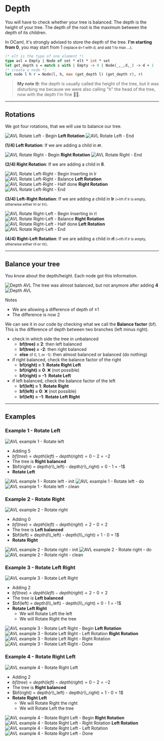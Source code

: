# Depth

You will have to check whether your tree is balanced. The depth is the height of your tree. The depth of the root is the maximum between the depth of its children.

In OCaml, it's strongly advised to store the depth of the tree. **I'm starting from 0**, you may start from 1 <small>(replace d+1 with d, and add 1 to max ...)</small>.

```ocaml
(* elt is the type of one element *)
type avl = Empty | Node of set * elt * int * set
let get_depth s = match s with | Empty -> 0 | Node(_,_,d,_) -> d + 1
(* create a node *)
let node l h r = Node(l, h, max (get_depth l) (get_depth r), r)
```

> **My note 🙄**: the depth is usually called the height of the tree, but it was disturbing me because we were also calling "h" the head of the tree, now with the depth I'm fine 😬🙄.

<hr class="sr">

## Rotations

We got four rotations, that we will use to balance our tree.

<div class="row mx-0 justify-content-center"><div class="col-4  border border-dark me-3">

[comment]: <> ([h [l] [rh [rl] [rr]] ])
[comment]: <> ([rh [h [l] [rl]] [rr] ])

![AVL Rotate Left - Begin](_images/rotate_l_1.jpg)
**Left Rotation**
![AVL Rotate Left - End](_images/rotate_l_2.jpg)

**(1/4) Left Rotation**: If we are adding a child in **rr**.
</div><div class="col-4 border border-dark">

[comment]: <> ([h [lh [ll] [lr]] [r]])
[comment]: <> ([lh [ll] [h [lr] [r]]])  

![AVL Rotate Right - Begin](_images/rotate_r_1.jpg)
**Right Rotation**
![AVL Rotate Right - End](_images/rotate_r_2.jpg)

**(2/4) Right Rotation**: If we are adding a child in **ll**.
</div></div>

<div class="p-3 border border-dark mt-3">

[comment]: <> ([h [lh [ll] [lrh [lrl] [lrr]]] [r]])
[comment]: <> ([h [lrh [lh [ll] [lrl]] [lrr]] [r]])
[comment]: <> ([lrh [lh [ll] [lrl]] [h [lrr] [r]]])

![AVL Rotate Left-Right - Begin](_images/rotate_r_1.jpg)
Inserting in lr
![AVL Rotate Left-Right - Balance](_images/rotate_lr_1.jpg)
**Left Rotation**
![AVL Rotate Left-Right - Half done](_images/rotate_lr_2.jpg)
**Right Rotation**
![AVL Rotate Left-Right - End](_images/rotate_lr_3.jpg)

**(3/4) Left-Right Rotation**: If we are adding a child in **lr** <small>(=lrh if lr is empty, otherwise either lrl or lrr)</small>.
</div>

<div class="p-3 border border-dark mt-3">

[comment]: <> ([h [l] [rh [rlh [rll] [rlr]] [rr]]])
[comment]: <> ([h [l] [rlh [rll] [rh [rlr] [rr]]]])
[comment]: <> ([rlh [h [l] [rll]] [rh [rlr] [rr]]])

![AVL Rotate Right-Left - Begin](_images/rotate_l_1.jpg)
Inserting in rl
![AVL Rotate Right-Left - Balance](_images/rotate_rl_1.jpg)
**Right Rotation**
![AVL Rotate Right-Left - Half done](_images/rotate_rl_2.jpg)
**Left Rotation**
![AVL Rotate Right-Left - End](_images/rotate_rl_3.jpg)

**(4/4) Right-Left Rotation**: If we are adding a child in **rl**
<small>(=rlh if lr is empty, otherwise either rll or rlr)</small>.
</div>

<hr class="sl">

## Balance your tree

You know about the depth/height. Each node got this information.

![Depth AVL](_images/rotate_depth_2.jpg)
The tree was almost balanced, but not anymore after adding **4**
![Depth AVL](_images/rotate_depth.jpg)

Notes

* We are allowing a difference of depth of $\pm 1$
* The difference is now 2

We can see it in our code by checking what we call the **Balance factor** (bf). This is the difference of depth between two branches (left minus right).

* check in which side the tree in unbalanced
  * **bf(tree) = 2**: then left balanced
  * **bf(tree) = -2**: then right balanced
  * **else** <small>(if 0, 1, or -1)</small>: then almost balanced or balanced (do nothing)
* if right balanced, check the balance factor of the right
  * **bf(right) = 1**: **Rotate Right Left**
  * **bf(right) = 0**: ❌ (not possible)
  * **bf(right) = -1**: **Rotate Left**
* if left balanced, check the balance factor of the left
  * **bf(left) = 1**: **Rotate Right**
  * **bf(left) = 0**: ❌ (not possible)
  * **bf(left) = -1**: **Rotate Left Right**

<hr class="sr">

## Examples

### Example 1 - Rotate Left

<div class="row justify-content-center mx-0"><div class="col-4">

[comment]: <> (["1" ["0"] ["3" ["2"] ["4" [Empty] ["5"]]]])

![AVL example 1 - Rotate left](_images/example/ex1_1.jpg)
</div><div class="col-6">

* Adding 5
* $bf(tree) = depth(left) - depth(right) = 0 - 2 = -2$
* The tree is **Right balanced**
* $bf(right) = depth(r\\_left) - depth(r\\_right) = 0 - 1 = -1$
* **Rotate Left**
</div></div>

[comment]: <> (["h=1" ["l=0"] ["rh=3" ["rl=2"] ["rr=4" [Empty] ["5"]]]])
[comment]: <> (["rh=3" ["h=1" ["l=0"] ["rl=2"]] ["rr=4" [Empty] ["5"]]])
[comment]: <> (["3" ["1" ["0"] ["2"]] ["4" [Empty] ["5"]]])

![AVL example 1 - Rotate left - init](_images/example/ex1_2.jpg)
![AVL example 1 - Rotate left - do](_images/example/ex1_3.jpg)
![AVL example 1 - Rotate left - clean](_images/example/ex1_4.jpg)

### Example 2 - Rotate Right

<div class="row justify-content-center mx-0"><div class="col-4">

[comment]: <> (["4" ["2" ["1" ["0"] [Empty]] ["3"]] ["5"]])

![AVL example 2 - Rotate right](_images/example/ex2_1.jpg)
</div><div class="col-6">

* Adding 0
* $bf(tree) = depth(left) - depth(right) = 2 - 0 = 2$
* The tree is **Left balanced**
* $bf(left) = depth(l\\_left) - depth(l\\_right) = 1 - 0 = 1$
* **Rotate Right**
</div></div>

[comment]: <> (["h=4" ["lh=2" ["ll=1" ["0"] [Empty]] ["lr=3"]] ["r=5"]])
[comment]: <> (["lh=2" ["ll=1" ["0"] ["Empty"]] ["h=4" ["lr=3"] ["r=5"]]])
[comment]: <> (["2" ["1" ["0"] ["Empty"]] ["4" ["3"] ["5"]]])

![AVL example 2 - Rotate right - init](_images/example/ex2_2.jpg)
![AVL example 2 - Rotate right - do](_images/example/ex2_3.jpg)
![AVL example 2 - Rotate right - clean](_images/example/ex2_4.jpg)

### Example 3 - Rotate Left Right

<div class="row justify-content-center mx-0"><div class="col-4">

[comment]: <> (["4" ["1" ["0"] ["3" ["2"] ["Empty"]]] ["5"]])

![AVL example 3 - Rotate Left Right](_images/example/ex3_1.jpg)
</div><div class="col-6">

* Adding 2
* $bf(tree) = depth(left) - depth(right) = 2 - 0 = 2$
* The tree is **Left balanced**
* $bf(left) = depth(l\\_left) - depth(l\\_right) = 0 - 1 = -1$
* **Rotate Left Right**
  * We will Rotate Left the left
  * We will Rotate Right the tree
</div></div>

[comment]: <> (["h=4" ["lh=1" ["ll=0"] ["lrh=3" ["lrl=2"] ["lrr=Empty"]]] ["r=5"]])
[comment]: <> (["h=4" ["lrh=3" ["lh=1" ["ll=0"] ["lrl=2"]] ["lrr=Empty"]] ["r=5"]])
[comment]: <> (["lrh=3" ["lh=1" ["ll=0"] ["lrl=2"]] ["h=4" ["lrr=Empty"] ["r=5"]]])
[comment]: <> (["3" ["1" ["0"] ["2"]] ["4" ["Empty"] ["5"]]])

![AVL example 3 - Rotate Left Right - Begin](_images/example/ex3_2.jpg)
**Left Rotation**
![AVL example 3 - Rotate Left Right - Left Rotation](_images/example/ex3_3.jpg)
**Right Rotation**
![AVL example 3 - Rotate Left Right - Right Rotation](_images/example/ex3_4.jpg)
![AVL example 3 - Rotate Left Right - Done](_images/example/ex3_5.jpg)

### Example 4 - Rotate Right Left

<div class="row justify-content-center mx-0"><div class="col-4">

[comment]: <> (["1" ["0"] ["4" ["3" ["2"] ["Empty"]] ["5"] ]])

![AVL example 4 - Rotate Right Left](_images/example/ex4_1.jpg)
</div><div class="col-6">

* Adding 2
* $bf(tree) = depth(left) - depth(right) = 0 - 2 = -2$
* The tree is **Right balanced**
* $bf(right) = depth(r\\_left) - depth(r\\_right) = 1 - 0 = 1$
* **Rotate Right Left**
  * We will Rotate Right the right
  * We will Rotate Left the tree
</div></div>

[comment]: <> (["h=1" ["l=0"] ["rh=4" ["rlh=3" ["rll=2"] ["rlr=Empty"]] ["rr=5"] ]])
[comment]: <> (["h=1" ["l=0"] ["rlh=3" ["rll=2"] ["rh=4" ["rlr=Empty"] ["rr=5"]]]])
[comment]: <> (["rlh=3" ["h=1" ["l=0"] ["rll=2"]] ["rh=4"["rlr=Empty"] ["rr=5"]]])
[comment]: <> (["3" ["1" ["0"] ["2"]] ["4"["Empty"] ["5"]]])

![AVL example 4 - Rotate Right Left - Begin](_images/example/ex4_2.jpg)
**Right Rotation**
![AVL example 4 - Rotate Right Left - Right Rotation](_images/example/ex4_4.jpg)
**Left Rotation**
![AVL example 4 - Rotate Right Left - Left Rotation](_images/example/ex4_3.jpg)
![AVL example 4 - Rotate Right Left - Done](_images/example/ex4_5.jpg)
